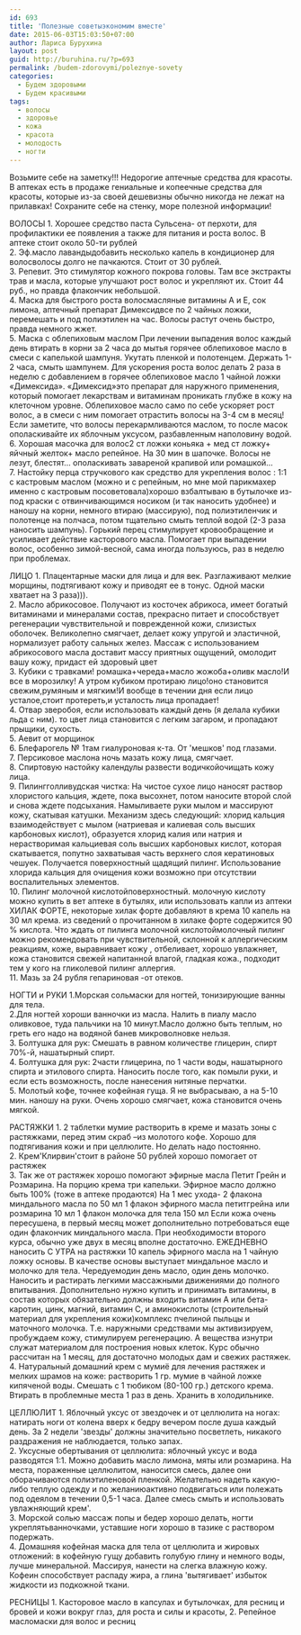 ```yaml
---
id: 693
title: 'Полезные советыэкономим вместе'
date: 2015-06-03T15:03:50+07:00
author: Лариса Бурухина
layout: post
guid: http://buruhina.ru/?p=693
permalink: /budem-zdorovymi/poleznye-sovety
categories:
  - Будем здоровыми
  - Будем красивыми
tags:
  - волосы
  - здоровье
  - кожа
  - красота
  - молодость
  - ногти
---
```

Возьмите себе на заметку!!! Недорогие аптечные средства для красоты. В аптеках есть в продаже гениальные и копеечные средства для красоты, которые из-за своей дешевизны обычно никогда не лежат на прилавках! Сохраните себе на стенку, море полезной информации!

ВОЛОСЫ 1. Хорошее средство паста Сульсена- от перхоти, для профилактики ее появления а также для питания и роста волос. В аптеке стоит около 50-ти рублей  
2. Эф.масло лавандыдобавить несколько капель в кондиционер для волосволосы долго не пачкаются. Стоит от 30 рублей.  
3. Репевит. Это стимулятор кожного покрова головы. Там все экстракты трав и масла, которые улучшают рост волос и укрепляют их. Стоит 44 руб., но правда флакончик небольшой.  
4. Маска для быстрого роста волосмасляные витамины А и Е, сок лимона, аптечный препарат Димексидвсе по 2 чайных ложки, перемешать и под полиэтилен на час. Волосы растут очень быстро, правда немного жжет.  
5. Маска с облепиховым маслом При лечении выпадения волос каждый день втирать в корни за 2 часа до мытья горячее облепиховое масло в смеси с капелькой шампуня. Укутать пленкой и полотенцем. Держать 1-2 часа, смыть шампунем. Для ускорения роста волос делать 2 раза в неделю с добавлением в горячее облепиховое масло 1 чайной ложки «Димексида». «Димексид»это препарат для наружного применения, который помогает лекарствам и витаминам проникать глубже в кожу на клеточном уровне. Облепиховое масло само по себе ускоряет рост волос, а в смеси с ним помогает отрастить волосы на 3-4 см в месяц! Если заметите, что волосы перекармливаются маслом, то после масок ополаскивайте их яблочным уксусом, разбавленным наполовину водой.  
6. Хорошая масочка для волос2 ст ложки коньяка + мед ст ложку+ яйчный желток+ масло репейное. На 30 мин в шапочке. Волосы не лезут, блестят&#8230; ополаскивать завареной крапивой или ромашкой&#8230;  
7. Настойку перца стручкового как средство для укрепления волос : 1:1 с кастровым маслом (можно и с репейным, но мне мой парикмахер именно с кастровым посоветовала)хорошо взбалтываю в бутылочке из-под краски с отвинчивающимся носиком (и так наносить удобнее) и наношу на корни, немного втираю (массирую), под полиэтиленчик и полотенце на полчаса, потом тщательно смыть теплой водой (2-3 раза наносить шампунь). Горький перец стимулирует кровообращение и усиливает действие касторового масла. Помогает при выпадении волос, особенно зимой-весной, сама иногда пользуюсь, раз в неделю при проблемах.  
<!--more-->

ЛИЦО 1. Плацентарные маски для лица и для век. Разглаживают мелкие морщины, подтягивают кожу и приводят ее в тонус. Одной маски хватает на 3 раза))).  
2. Масло абрикосовое. Получают из косточек абрикоса, имеет богатый витаминами и минералами состав, прекрасно питает и способствует регенерации чувствительной и поврежденной кожи, слизистых оболочек. Великолепно смягчает, делает кожу упругой и эластичной, нормализует работу сальных желез. Массаж с использованием абрикосового масла доставит массу приятных ощущений, омолодит вашу кожу, придаст ей здоровый цвет  
3. Кубики с травками! ромашка+череда+масло жожоба+оливк масло!И все в морозилку! А утром кубиком протираю лицо!оно становится свежим,румяным и мягким!И вообще в течении дня если лицо усталое,стоит протереть,и усталость лица пропадает!  
4. Отвар зверобоя, если использовать каждый день (я делала кубики льда с ним). то цвет лица становится с легким загаром, и пропадают прыщики, сухость.  
5. Аевит от морщинок  
6. Блефарогель № 1там гиалуроновая к-та. От 'мешков' под глазами.  
7. Персиковое маслона ночь мазать кожу лица, смягчает.  
8. Спиртовую настойку календулы развести водичкойочищать кожу лица.  
9. Пилингголливудская чистка: На чистое сухое лицо наносят раствор хлористого кальция, ждете, пока высохнет, потом наносите второй слой и снова ждете подсыхания. Намыливаете руки мылом и массируют кожу, скатывая катушки. Механизм здесь следующий: хлорид кальция взаимодействует с мылом (натриевая и калиевая соль высших карбоновых кислот), образуется хлорид калия или натрия и нерастворимая кальциевая соль высших карбоновых кислот, которая скатывается, попутно захватывая часть верхнего слоя кератиновых чешуек. Получается поверхностный щадящий пилинг. Использование хлорида кальция для очищения кожи возможно при отсутствии воспалительных элементов.  
10. Пилинг молочной кислотойповерхностный. молочную кислоту можно купить в вет аптеке в бутылях, или использовать капли из аптеки ХИЛАК ФОРТЕ, некоторые хилак форте добавляют в крема 10 капель на 30 мл крема. из сведений о прочитанном в хилаке форте содержится 90 % кислота. Что ждать от пилинга молочной кислотоймолочный пилинг можно рекомендовать при чувствительной, склонной к аллергическим реакциям, коже, выравнивает кожу , отбеливает, хорошо увлажняет, кожа становится свежей напитанной влагой, гладкая кожа., подходит тем у кого на гликолевой пилинг аллергия.  
11. Мазь за 24 рубля гепариновая -от отеков.

НОГТИ и РУКИ 1.Морская сольмаски для ногтей, тонизирующие ванны для тела.  
2.Для ногтей хороши ванночки из масла. Налить в пиалу масло оливковое, туда пальчики на 10 минут.Масло должно быть теплым, но греть его надо на водяной банев микроволновке нельзя.  
3. Болтушка для рук: Смешать в равном количестве глицерин, спирт 70%-й, нашатырный спирт.  
4. Болтушка для рук: 2части глицерина, по 1 части воды, нашатырного спирта и этилового спирта. Наносить после того, как помыли руки, и если есть возможность, после нанесения нитяные перчатки.  
5. Молотый кофе, точнее кофейная гуща. Я не выбрасываю, а на 5-10 мин. наношу на руки. Очень хорошо смягчает, кожа становится очень мягкой.

РАСТЯЖКИ 1. 2 таблетки мумие растворить в креме и мазать зоны с растяжками, перед этим скраб –из молотого кофе. Хорошо для подтягивания кожи и при целлюлите. Но делать надо постоянно.  
2. Крем'Клирвин'стоит в районе 50 рублей хорошо помогает от растяжек  
3. Так же от растяжек хорошо помогают эфирные масла Петит Грейн и Розмарина. На порцию крема три капельки. Эфирное масло должно быть 100% (тоже в аптеке продаются) На 1 мес ухода- 2 флакона миндального масла по 50 мл 1 флакон эфирного масла петитгрейна или розмарина 10 мл 1 флакон молочка для тела 150 мл Если кожа очень пересушена, в первый месяц может дополнительно потребоваться еще один флакончик миндального масла. При необходимости второго курса, обычно уже двух в месяц вполне достаточно. ЕЖЕДНЕВНО наносить С УТРА на растяжки 10 капель эфирного масла на 1 чайную ложку основы. В качестве основы выступает миндальное масло и молочко для тела. Чередуемодин день масло, один день молочко. Наносить и растирать легкими массажными движениями до полного впитывания. Дополнительно нужно купить и принимать витамины, в состав которых обязательно должны входить витамин А или бета-каротин, цинк, магний, витамин С, и аминокислоты (строительный материал для укрепления кожи)комплекс пчелиной пыльцы и маточного молочка. Т.е. наружными средствами мы активизируем, пробуждаем кожу, стимулируем регенерацию. А вещества изнутри служат материалом для построения новых клеток. Курс обычно рассчитан на 1 месяц, для достаточно молодых дам и свежих растяжек. 4. Натуральный домашний крем с мумиё для лечения растяжек и мелких шрамов на коже: растворить 1 гр. мумие в чайной ложке кипяченой воды. Смешать с 1 тюбиком (80-100 гр.) детского крема. Втирать в проблемные места 1 раз в день. Хранить в холодильнике.

ЦЕЛЛЮЛИТ 1. Яблочный уксус от звездочек и от целлюлита на ногах: натирать ноги от колена вверх к бедру вечером после душа каждый день. За 2 недели 'звезды' должны значительно посветлеть, никакого раздражения не наблюдается, только запах.  
2. Уксусные обертывания от целлюлита: яблочный уксус и вода разводятся 1:1. Можно добавить масло лимона, мяты или розмарина. На места, пораженные целлюлитом, наносится смесь, далее они оборачиваются полиэтиленовой пленкой. Желательно надеть какую-либо теплую одежду и по желаниюактивно подвигаться или полежать под одеялом в течении 0,5-1 часа. Далее смесь смыть и использовать увлажняющий крем'.  
3. Морской солью массаж попы и бедер хорошо делать, ногти укреплятьванночками, уставшие ноги хорошо в тазике с раствором подержать.  
4. Домашняя кофейная маска для тела от целлюлита и жировых отложений: в кофейную гущу добавить голубую глину и немного воды, лучше минеральной. Массируя, нанести на слегка влажную кожу. Кофеин способствует распаду жира, а глина 'вытягивает' избыток жидкости из подкожной ткани.

РЕСНИЦЫ 1. Касторовое масло в капсулах и бутылочках, для ресниц и бровей и кожи вокруг глаз, для роста и силы и красоты, 2. Репейное масломаски для волос и ресниц